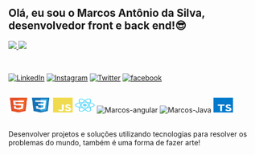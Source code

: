 ## Olá, eu sou o Marcos Antônio da Silva, desenvolvedor front e back end!😎 

<div align="left">
 <a href="https://github.com/MarcosAdaSilva">
 <img height="180em" src="https://github-readme-stats.vercel.app/api?username=MarcosAdaSilva&show_icons=true&theme=dracula&include_all_commits=true&count_private=true"/>

<img height="180em" src="https://github-readme-stats.vercel.app/api/top-langs/?username=MarcosAdaSilva&layout=compact&langs_count=7&theme=dracula"/>
</div>
 
 <br>
 
 ##

[![LinkedIn](https://img.shields.io/badge/LinkedIn-0077B5?style=for-the-badge&logo=linkedin&logoColor=white)](https://linkedin.com/in/marcos-antônio-da-silva-51b45b1a3)
[![Instagram](https://img.shields.io/badge/Instagram-E4405F?style=for-the-badge&logo=instagram&logoColor=white)](https://instagram.com/marcos.antoniodasilva.5243)
[![Twitter](	https://img.shields.io/badge/Twitter-1DA1F2?style=for-the-badge&logo=twitter&logoColor=white)](https://twitter.com/@marcos17481910)
[![facebook](https://img.shields.io/badge/Facebook-1877F2?style=for-the-badge&logo=facebook&logoColor=white)](https://facebook.com/marcos.antoniodasilva.5243)
 



<div style="display: inline_block"><br/>
  <img aling="center" alt="Marcos-html5" height="30" width="40" src="https://raw.githubusercontent.com/devicons/devicon/master/icons/html5/html5-original.svg">
  <img aling="center" alt="Marcos-css3"  height="30" width="40" src="https://raw.githubusercontent.com/devicons/devicon/master/icons/css3/css3-original.svg">
   <img aling="center" alt="Marcos-javaScript" height="30" width="40" src="https://raw.githubusercontent.com/devicons/devicon/master/icons/javascript/javascript-plain.svg">
   <img aling="center" alt="Marcos-react"  height="30" width="40" src="https://raw.githubusercontent.com/devicons/devicon/master/icons/react/react-original.svg">
   <img aling="center" alt="Marcos-angular" height="30" width="40" src="https://icongr.am/devicon/angularjs-original.svg?size=128&color=currentColor">
 <img aling="center" alt="Marcos-Java" height="30" width="40" src="https://icongr.am/devicon/java-original.svg?size=128&color=currentColor">
  <img aling="center" alt="Marcos-typescript"  height="30" width="40" src="https://raw.githubusercontent.com/devicons/devicon/master/icons/typescript/typescript-plain.svg">
  
 
 
   
  </div><br/>
  
  Desenvolver projetos e soluções utilizando tecnologias para resolver os problemas do mundo, também é uma forma de fazer arte!
 
 </div>
